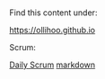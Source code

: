 # 

Find this content under:

 https://ollihoo.github.io


Scrum:

[Daily Scrum](daily-scrum) [markdown](daily-scrum.md)